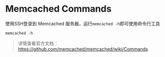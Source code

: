 # Memcached Commands

使用SSH登录到 Memcached 服务器，运行`memcached -h`即可使用命令行工具

```
memcached -h
```

> 详情查看官方文档：https://github.com/memcached/memcached/wiki/Commands